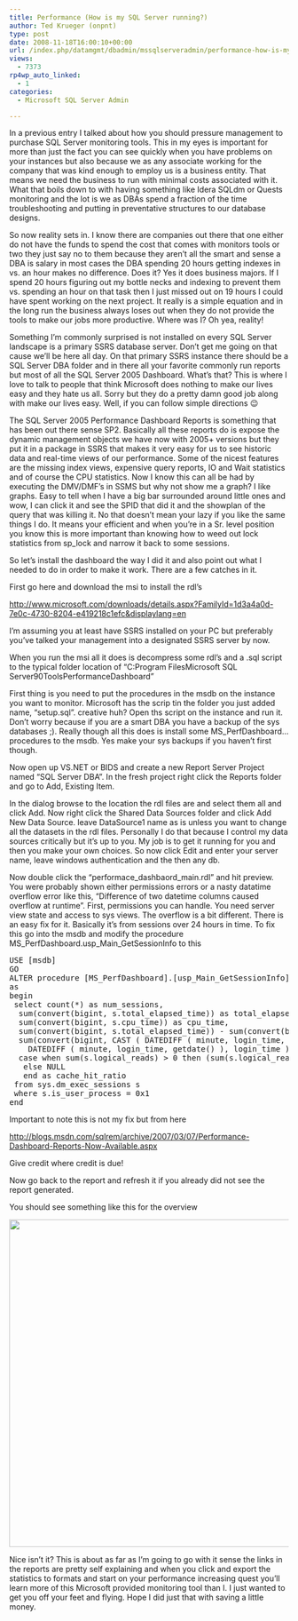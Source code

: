 ```yaml
---
title: Performance (How is my SQL Server running?)
author: Ted Krueger (onpnt)
type: post
date: 2008-11-18T16:00:10+00:00
url: /index.php/datamgmt/dbadmin/mssqlserveradmin/performance-how-is-my-sql-server-running/
views:
  - 7373
rp4wp_auto_linked:
  - 1
categories:
  - Microsoft SQL Server Admin

---
```

In a previous entry I talked about how you should pressure management to purchase SQL Server monitoring tools. This in my eyes is important for more than just the fact you can see quickly when you have problems on your instances but also because we as any associate working for the company that was kind enough to employ us is a business entity. That means we need the business to run with minimal costs associated with it. What that boils down to with having something like Idera SQLdm or Quests monitoring and the lot is we as DBAs spend a fraction of the time troubleshooting and putting in preventative structures to our database designs. 

So now reality sets in. I know there are companies out there that one either do not have the funds to spend the cost that comes with monitors tools or two they just say no to them because they aren&#8217;t all the smart and sense a DBA is salary in most cases the DBA spending 20 hours getting indexes in vs. an hour makes no difference. Does it? Yes it does business majors. If I spend 20 hours figuring out my bottle necks and indexing to prevent them vs. spending an hour on that task then I just missed out on 19 hours I could have spent working on the next project. It really is a simple equation and in the long run the business always loses out when they do not provide the tools to make our jobs more productive. Where was I? Oh yea, reality! 

Something I&#8217;m commonly surprised is not installed on every SQL Server landscape is a primary SSRS database server. Don&#8217;t get me going on that cause we&#8217;ll be here all day. On that primary SSRS instance there should be a SQL Server DBA folder and in there all your favorite commonly run reports but most of all the SQL Server 2005 Dashboard. What&#8217;s that? This is where I love to talk to people that think Microsoft does nothing to make our lives easy and they hate us all. Sorry but they do a pretty damn good job along with make our lives easy. Well, if you can follow simple directions 😉

The SQL Server 2005 Performance Dashboard Reports is something that has been out there sense SP2. Basically all these reports do is expose the dynamic management objects we have now with 2005+ versions but they put it in a package in SSRS that makes it very easy for us to see historic data and real-time views of our performance. Some of the nicest features are the missing index views, expensive query reports, IO and Wait statistics and of course the CPU statistics. Now I know this can all be had by executing the DMV/DMF&#8217;s in SSMS but why not show me a graph? I like graphs. Easy to tell when I have a big bar surrounded around little ones and wow, I can click it and see the SPID that did it and the showplan of the query that was killing it. No that doesn&#8217;t mean your lazy if you like the same things I do. It means your efficient and when you&#8217;re in a Sr. level position you know this is more important than knowing how to weed out lock statistics from sp_lock and narrow it back to some sessions.

So let&#8217;s install the dashboard the way I did it and also point out what I needed to do in order to make it work. There are a few catches in it.

First go here and download the msi to install the rdl&#8217;s 

http://www.microsoft.com/downloads/details.aspx?FamilyId=1d3a4a0d-7e0c-4730-8204-e419218c1efc&displaylang=en

I&#8217;m assuming you at least have SSRS installed on your PC but preferably you&#8217;ve talked your management into a designated SSRS server by now.

When you run the msi all it does is decompress some rdl&#8217;s and a .sql script to the typical folder location of &#8220;C:Program FilesMicrosoft SQL Server90ToolsPerformanceDashboard&#8221;

First thing is you need to put the procedures in the msdb on the instance you want to monitor. Microsoft has the scrip tin the folder you just added name, &#8220;setup.sql&#8221;. creative huh? Open ths script on the instance and run it. Don&#8217;t worry because if you are a smart DBA you have a backup of the sys databases ;). Really though all this does is install some MS_PerfDashboard&#8230; procedures to the msdb. Yes make your sys backups if you haven&#8217;t first though. 

Now open up VS.NET or BIDS and create a new Report Server Project named &#8220;SQL Server DBA&#8221;. In the fresh project right click the Reports folder and go to Add, Existing Item.

In the dialog browse to the location the rdl files are and select them all and click Add. Now right click the Shared Data Sources folder and click Add New Data Source. leave DataSource1 name as is unless you want to change all the datasets in the rdl files. Personally I do that because I control my data sources critically but it&#8217;s up to you. My job is to get it running for you and then you make your own choices. So now click Edit and enter your server name, leave windows authentication and the then any db.

Now double click the &#8220;performace\_dashbaord\_main.rdl&#8221; and hit preview. You were probably shown either permissions errors or a nasty datatime overflow error like this, &#8220;Difference of two datetime columns caused overflow at runtime&#8221;. First, permissions you can handle. You need server view state and access to sys views. The overflow is a bit different. There is an easy fix for it. Basically it&#8217;s from sessions over 24 hours in time. To fix this go into the msdb and modify the procedure MS\_PerfDashboard.usp\_Main_GetSessionInfo to this

<pre>USE [msdb]
GO
ALTER procedure [MS_PerfDashboard].[usp_Main_GetSessionInfo]
as
begin
 select count(*) as num_sessions,
  sum(convert(bigint, s.total_elapsed_time)) as total_elapsed_time,
  sum(convert(bigint, s.cpu_time)) as cpu_time, 
  sum(convert(bigint, s.total_elapsed_time)) - sum(convert(bigint, s.cpu_time)) as wait_time,
  sum(convert(bigint, CAST ( DATEDIFF ( minute, login_time, getdate()) AS BIGINT)*60000 + DATEDIFF ( millisecond, DATEADD ( minute,
    DATEDIFF ( minute, login_time, getdate() ), login_time ),getdate() ))) - sum(convert(bigint, s.total_elapsed_time)) as idle_connection_time,
  case when sum(s.logical_reads) &gt; 0 then (sum(s.logical_reads) - isnull(sum(s.reads), 0)) / convert(float, sum(s.logical_reads))
   else NULL
   end as cache_hit_ratio
 from sys.dm_exec_sessions s
 where s.is_user_process = 0x1
end</pre>

Important to note this is not my fix but from here

http://blogs.msdn.com/sqlrem/archive/2007/03/07/Performance-Dashboard-Reports-Now-Available.aspx

Give credit where credit is due!

Now go back to the report and refresh it if you already did not see the report generated.
  
You should see something like this for the overview 

<div class="image_block">
  <img src="/wp-content/uploads/blogs/DataMgmt//ss_dashboard.gif" alt="" title="" width="989" height="590" />
</div>

Nice isn&#8217;t it? This is about as far as I&#8217;m going to go with it sense the links in the reports are pretty self explaining and when you click and export the statistics to formats and start on your performance increasing quest you&#8217;ll learn more of this Microsoft provided monitoring tool than I. I just wanted to get you off your feet and flying. Hope I did just that with saving a little money.